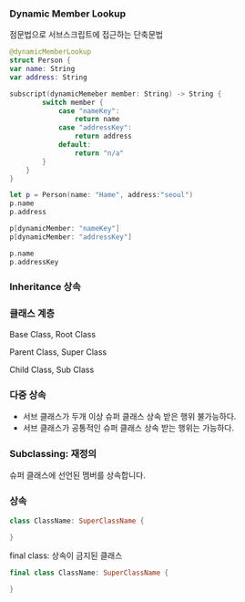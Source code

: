 ### Dynamic Member Lookup

점문법으로 서브스크립트에 접근하는 단축문법

```swift
@dynamicMemberLookup
struct Person {
var name: String
var address: String

subscript(dynamicMemeber member: String) -> String {
        switch member {
            case "nameKey":
                return name
            case "addressKey":
                return address
            default:
                return "n/a"
        }
    }
}

let p = Person(name: "Hame", address:"seoul")
p.name
p.address

p[dynamicMember: "nameKey"]
p[dynamicMember: "addressKey"]

p.name
p.addressKey

```

### Inheritance 상속

### 클래스 계층

Base Class, Root Class

Parent Class, Super Class

Child Class, Sub Class

### 다중 상속

- 서브 클래스가 두개 이상 슈퍼 클래스 상속 받은 행위 불가능하다.
- 서브 클래스가 공통적인 슈퍼 클래스 상속 받는 행위는 가능하다.

### Subclassing: 재정의

슈퍼 클래스에 선언된 멤버를 상속합니다.

### 상속

```swift
class ClassName: SuperClassName {

}
```

final class: 상속이 금지된 클래스

```swift
final class ClassName: SuperClassName {

}
```
